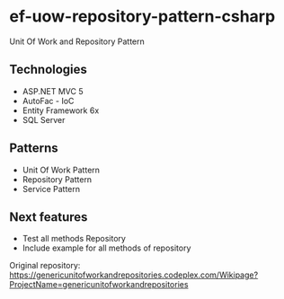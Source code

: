 # ef-uow-repository-pattern-csharp

Unit Of Work and Repository Pattern

Technologies
------------

 - ASP.NET MVC 5
 - AutoFac - IoC 
 - Entity Framework 6x 
 - SQL Server

Patterns
--------

 - Unit Of Work Pattern
 - Repository Pattern
 - Service Pattern
 
Next features
-------------

- Test all methods Repository
- Include example for all methods of repository

Original repository: https://genericunitofworkandrepositories.codeplex.com/Wikipage?ProjectName=genericunitofworkandrepositories
